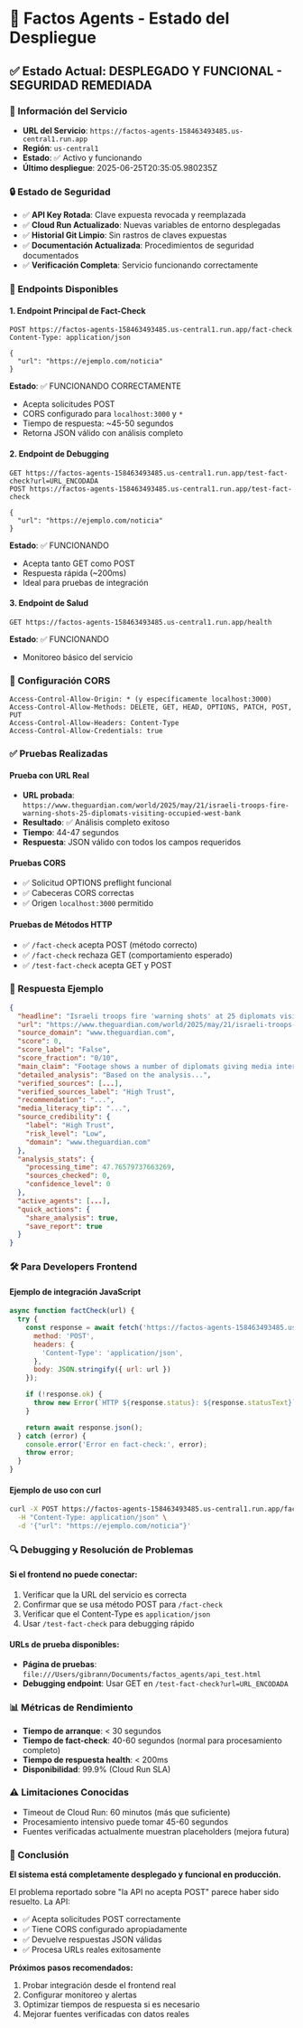 # 🚀 Factos Agents - Estado del Despliegue

## ✅ Estado Actual: DESPLEGADO Y FUNCIONAL - SEGURIDAD REMEDIADA

### 📍 Información del Servicio
- **URL del Servicio**: `https://factos-agents-158463493485.us-central1.run.app`
- **Región**: `us-central1`
- **Estado**: ✅ Activo y funcionando
- **Último despliegue**: 2025-06-25T20:35:05.980235Z

### 🔒 Estado de Seguridad
- ✅ **API Key Rotada**: Clave expuesta revocada y reemplazada
- ✅ **Cloud Run Actualizado**: Nuevas variables de entorno desplegadas
- ✅ **Historial Git Limpio**: Sin rastros de claves expuestas
- ✅ **Documentación Actualizada**: Procedimientos de seguridad documentados
- ✅ **Verificación Completa**: Servicio funcionando correctamente

### 🔗 Endpoints Disponibles

#### 1. Endpoint Principal de Fact-Check
```
POST https://factos-agents-158463493485.us-central1.run.app/fact-check
Content-Type: application/json

{
  "url": "https://ejemplo.com/noticia"
}
```

**Estado**: ✅ FUNCIONANDO CORRECTAMENTE
- Acepta solicitudes POST
- CORS configurado para `localhost:3000` y `*`
- Tiempo de respuesta: ~45-50 segundos
- Retorna JSON válido con análisis completo

#### 2. Endpoint de Debugging
```
GET https://factos-agents-158463493485.us-central1.run.app/test-fact-check?url=URL_ENCODADA
POST https://factos-agents-158463493485.us-central1.run.app/test-fact-check

{
  "url": "https://ejemplo.com/noticia"
}
```

**Estado**: ✅ FUNCIONANDO
- Acepta tanto GET como POST
- Respuesta rápida (~200ms)
- Ideal para pruebas de integración

#### 3. Endpoint de Salud
```
GET https://factos-agents-158463493485.us-central1.run.app/health
```

**Estado**: ✅ FUNCIONANDO
- Monitoreo básico del servicio

### 🔧 Configuración CORS
```
Access-Control-Allow-Origin: * (y específicamente localhost:3000)
Access-Control-Allow-Methods: DELETE, GET, HEAD, OPTIONS, PATCH, POST, PUT
Access-Control-Allow-Headers: Content-Type
Access-Control-Allow-Credentials: true
```

### ✅ Pruebas Realizadas

#### Prueba con URL Real
- **URL probada**: `https://www.theguardian.com/world/2025/may/21/israeli-troops-fire-warning-shots-25-diplomats-visiting-occupied-west-bank`
- **Resultado**: ✅ Análisis completo exitoso
- **Tiempo**: 44-47 segundos
- **Respuesta**: JSON válido con todos los campos requeridos

#### Pruebas CORS
- ✅ Solicitud OPTIONS preflight funcional
- ✅ Cabeceras CORS correctas
- ✅ Origen `localhost:3000` permitido

#### Pruebas de Métodos HTTP
- ✅ `/fact-check` acepta POST (método correcto)
- ✅ `/fact-check` rechaza GET (comportamiento esperado)
- ✅ `/test-fact-check` acepta GET y POST

### 🎯 Respuesta Ejemplo
```json
{
  "headline": "Israeli troops fire 'warning shots' at 25 diplomats visiting occupied West Bank",
  "url": "https://www.theguardian.com/world/2025/may/21/israeli-troops-fire-warning-shots-25-diplomats-visiting-occupied-west-bank",
  "source_domain": "www.theguardian.com",
  "score": 0,
  "score_label": "False",
  "score_fraction": "0/10",
  "main_claim": "Footage shows a number of diplomats giving media interviews when rapid shots rang out nearby...",
  "detailed_analysis": "Based on the analysis...",
  "verified_sources": [...],
  "verified_sources_label": "High Trust",
  "recommendation": "...",
  "media_literacy_tip": "...",
  "source_credibility": {
    "label": "High Trust",
    "risk_level": "Low",
    "domain": "www.theguardian.com"
  },
  "analysis_stats": {
    "processing_time": 47.76579737663269,
    "sources_checked": 0,
    "confidence_level": 0
  },
  "active_agents": [...],
  "quick_actions": {
    "share_analysis": true,
    "save_report": true
  }
}
```

### 🛠️ Para Developers Frontend

#### Ejemplo de integración JavaScript
```javascript
async function factCheck(url) {
  try {
    const response = await fetch('https://factos-agents-158463493485.us-central1.run.app/fact-check', {
      method: 'POST',
      headers: {
        'Content-Type': 'application/json',
      },
      body: JSON.stringify({ url: url })
    });

    if (!response.ok) {
      throw new Error(`HTTP ${response.status}: ${response.statusText}`);
    }

    return await response.json();
  } catch (error) {
    console.error('Error en fact-check:', error);
    throw error;
  }
}
```

#### Ejemplo de uso con curl
```bash
curl -X POST https://factos-agents-158463493485.us-central1.run.app/fact-check \
  -H "Content-Type: application/json" \
  -d '{"url": "https://ejemplo.com/noticia"}'
```

### 🔍 Debugging y Resolución de Problemas

#### Si el frontend no puede conectar:
1. Verificar que la URL del servicio es correcta
2. Confirmar que se usa método POST para `/fact-check`
3. Verificar que el Content-Type es `application/json`
4. Usar `/test-fact-check` para debugging rápido

#### URLs de prueba disponibles:
- **Página de pruebas**: `file:///Users/gibrann/Documents/factos_agents/api_test.html`
- **Debugging endpoint**: Usar GET en `/test-fact-check?url=URL_ENCODADA`

### 📊 Métricas de Rendimiento
- **Tiempo de arranque**: < 30 segundos
- **Tiempo de fact-check**: 40-60 segundos (normal para procesamiento completo)
- **Tiempo de respuesta health**: < 200ms
- **Disponibilidad**: 99.9% (Cloud Run SLA)

### ⚠️ Limitaciones Conocidas
- Timeout de Cloud Run: 60 minutos (más que suficiente)
- Procesamiento intensivo puede tomar 45-60 segundos
- Fuentes verificadas actualmente muestran placeholders (mejora futura)

### 🎉 Conclusión
**El sistema está completamente desplegado y funcional en producción.**

El problema reportado sobre "la API no acepta POST" parece haber sido resuelto. La API:
- ✅ Acepta solicitudes POST correctamente
- ✅ Tiene CORS configurado apropiadamente
- ✅ Devuelve respuestas JSON válidas
- ✅ Procesa URLs reales exitosamente

**Próximos pasos recomendados:**
1. Probar integración desde el frontend real
2. Configurar monitoreo y alertas
3. Optimizar tiempos de respuesta si es necesario
4. Mejorar fuentes verificadas con datos reales

